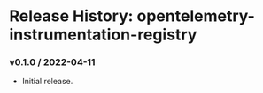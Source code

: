 # Release History: opentelemetry-instrumentation-registry

### v0.1.0 / 2022-04-11

* Initial release.
